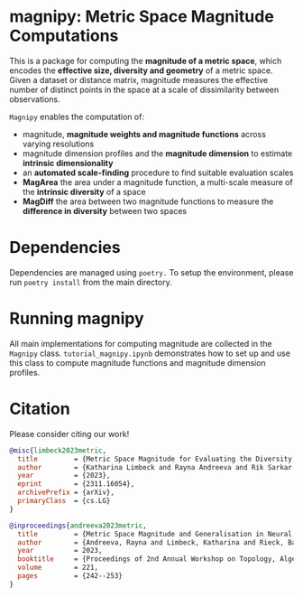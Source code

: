 # magnipy: Metric Space Magnitude Computations

This is a package for computing the **magnitude of a metric space**, which encodes the **effective size, diversity and geometry** of a metric space. Given a dataset or distance matrix, magnitude measures the effective number of distinct points in the space at a scale of dissimilarity between observations.

`Magnipy` enables the computation of:
- magnitude, **magnitude weights and magnitude functions** across varying resolutions
- magnitude dimension profiles and the **magnitude dimension** to estimate **intrinsic dimensionality**
- an **automated scale-finding** procedure to find suitable evaluation scales
- **MagArea** the area under a magnitude function, a multi-scale measure of the **intrinsic diversity** of a space
- **MagDiff** the area between two magnitude functions to measure the **difference in diversity** between two spaces


# Dependencies

Dependencies are managed using `poetry.` To setup the environment,
please run `poetry install` from the main directory.

# Running magnipy

All main implementations for computing magnitude are collected in the `Magnipy` class.
`tutorial_magnipy.ipynb` demonstrates how to set up and use this class to compute magnitude functions and magnitude dimension profiles.

# Citation
Please consider citing our work!

```bibtex
@misc{limbeck2023metric,
  title         = {Metric Space Magnitude for Evaluating the Diversity of Latent Representations}, 
  author        = {Katharina Limbeck and Rayna Andreeva and Rik Sarkar and Bastian Rieck},
  year          = {2023},
  eprint        = {2311.16054},
  archivePrefix = {arXiv},
  primaryClass  = {cs.LG}
}

@inproceedings{andreeva2023metric,
  title         = {Metric Space Magnitude and Generalisation in Neural Networks},
  author        = {Andreeva, Rayna and Limbeck, Katharina and Rieck, Bastian and Sarkar, Rik},
  year          = 2023,
  booktitle     = {Proceedings of 2nd Annual Workshop on Topology, Algebra, and Geometry in Machine Learning~(TAG-ML)},
  volume        = 221,
  pages         = {242--253}
}
```
